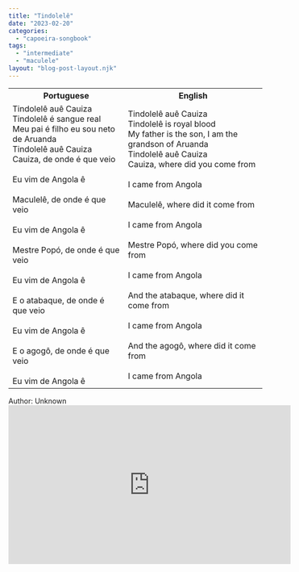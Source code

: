 ```yaml
---
title: "Tindolelê"
date: "2023-02-20"
categories: 
  - "capoeira-songbook"
tags: 
  - "intermediate"
  - "maculele"
layout: "blog-post-layout.njk"
---
```


<table class="capoeira-table">
    <tr class="header-row">
        <th>Portuguese</th>
        <th>English</th>
    </tr>
    <tr>
        <td>Tindolelê auê Cauiza<br>
        Tindolelê é sangue real<br>
        Meu pai é filho eu sou neto de Aruanda<br>
        Tindolelê auê Cauiza<br>
        Cauiza, de onde é que veio<br>
        <br>
        Eu vim de Angola ê<br>
        <br>
        Maculelê, de onde é que veio<br>
        <br>
        Eu vim de Angola ê<br>
        <br>
        Mestre Popó, de onde é que veio<br>
        <br>
        Eu vim de Angola ê<br>
        <br>
        E o atabaque, de onde é que veio<br>
        <br>
        Eu vim de Angola ê<br>
        <br>
        E o agogô, de onde é que veio<br>
        <br>
        Eu vim de Angola ê</td>
        <td>Tindolelê auê Cauiza<br>
        Tindolelê is royal blood<br>
        My father is the son, I am the grandson of Aruanda<br>
        Tindolelê auê Cauiza<br>
        Cauiza, where did you come from<br>
        <br>
        I came from Angola<br>
        <br>
        Maculelê, where did it come from<br>
        <br>
        I came from Angola<br>
        <br>
        Mestre Popó, where did you come from<br>
        <br>
        I came from Angola<br>
        <br>
        And the atabaque, where did it come from<br>
        <br>
        I came from Angola<br>
        <br>
        And the agogô, where did it come from<br>
        <br>
        I came from Angola</td>
    </tr>
</table>

<figcaption>
Author: Unknown
</figcaption>

<iframe width="560" height="315" src="https://www.youtube.com/embed/I98Ctil7nCg" title="YouTube video player" frameborder="0" allow="accelerometer; autoplay; clipboard-write; encrypted-media; gyroscope; picture-in-picture" allowfullscreen></iframe>